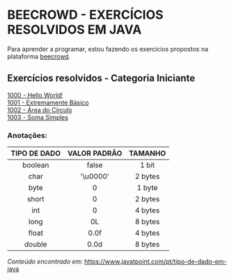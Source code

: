 
# BEECROWD - EXERCÍCIOS RESOLVIDOS EM JAVA

Para aprender a programar, estou fazendo os exercícios propostos na plataforma [beecrowd](https://www.beecrowd.com.br/judge/en/login).

## Exercícios resolvidos - Categoria Iniciante
[1000 - Hello World!](https://github.com/guto-silva/beecrowd-java/blob/master/BeeCrowd1000.java)  
[1001 - Extremamente Básico](https://github.com/guto-silva/beecrowd-java/blob/master/BeeCrowd1001.java)  
[1002 - Área do Círculo](https://github.com/guto-silva/beecrowd-java/blob/master/BeeCrowd1002.java)  
[1003 - Soma Simples](https://github.com/guto-silva/beecrowd-java/blob/master/BeeCrowd1003.java)  

### Anotações:

TIPO DE DADO | VALOR PADRÃO | TAMANHO 
:-----------:|:------------:|:-------:
boolean      | false        | 1 bit
char         | '\u0000'     | 2 bytes
byte         | 0            | 1 byte
short        | 0            | 2 bytes
int          | 0            | 4 bytes
long         | 0L           | 8 bytes
float        | 0.0f         | 4 bytes
double       | 0.0d         | 8 bytes

*Conteúdo encontrado em:* <https://www.javatpoint.com/pt/tipo-de-dado-em-java> 
